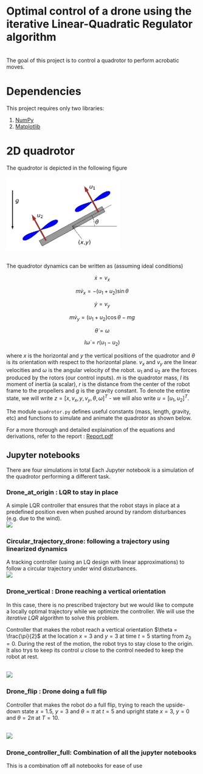 # Optimal control of a drone using the iterative Linear-Quadratic Regulator algorithm
<br> The goal of this project is to control a quadrotor to perform acrobatic moves.

# Dependencies

This project requires only two libraries: 

1) [NumPy](https://numpy.org/install/)
2) [Matplotlib](https://matplotlib.org/stable/users/getting_started/)

# 2D quadrotor

The quadrotor is depicted in the following figure <br>

<img src='outputs/quadrotor.png' width="300">

<br> The quadrotor dynamics can be written as (assuming ideal conditions) <br>

$$ \dot{x}  =v_x $$

$$m \dot{v}_x  =-\left(u_1+u_2\right) \sin \theta $$

$$ \dot{y}  =v_y $$

$$ m \dot{v}_y  =\left(u_1+u_2\right) \cos \theta-m g $$

$$ \dot{\theta}  =\omega $$

$$ I \dot{\omega}  =r\left(u_1-u_2\right)$$


where $x$ is the horizontal and $y$ the vertical positions of the quadrotor and $\theta$ is its orientation with respect to the horizontal plane. $v_x$ and $v_y$ are the linear velocities and $\omega$ is the angular velocity of the robot. $u_1$ and $u_2$ are the forces produced by the rotors (our control inputs). $m$ is the quadrotor mass, $I$ its moment of inertia (a scalar), $r$ is the distance from the center of the robot frame to the propellers and $g$ is the gravity constant. To denote the entire state, we will write $z = [x, v_x, y, v_y, \theta, \omega]^T$ - we will also write $u = [u_1, u_2]^T$.

The module ```quadrotor.py``` defines useful constants (mass, length, gravity, etc) and functions to simulate and animate the quadrotor as shown below.

For a more thorough and detailed explaination of the equations and derivations, refer to the report :
[Report.pdf](https://github.com/ar6841/Quadcopter_optimal_control_using_iLQR/blob/main/Drone_controller/Report.pdf)


## Jupyter notebooks
There are four simulations in total
Each Jupyter notebook is a simulation of the quadrotor performing a different task.

### Drone_at_origin : LQR to stay in place

A simple LQR controller that ensures that the robot stays in place at a predefined position even when pushed around by random disturbances (e.g. due to the wind).
<br> 
![](https://github.com/ar6841/Quadcopter_optimal_control_using_iLQR/blob/main/outputs/stable.gif)

### Circular_trajectory_drone: following a trajectory using linearized dynamics

A tracking controller (using an LQ design with linear approximations) to follow a circular trajectory under wind disturbances.
<br> 
![](https://github.com/ar6841/Quadcopter_optimal_control_using_iLQR/blob/main/outputs/Circular.gif)

### Drone_vertical : Drone reaching a vertical orientation

In this case, there is no prescribed trajectory but we would like to compute a locally optimal trajectory while we optimize the controller. We will use the *iterative LQR* algorithm to solve this problem.

Controller that makes the robot reach a vertical orientation $\theta = \frac{\pi}{2}$ at the location $x=3$ and $y=3$ at time $t=5$ starting from $z_0=0$. During the rest of the motion, the robot trys to stay close to the origin. It also trys to keep its control $u$ close to the control needed to keep the robot at rest.


<br>![](https://github.com/ar6841/Quadcopter_optimal_control_using_iLQR/blob/main/outputs/vertical.gif)

### Drone_flip : Drone doing a full flip

Controller that makes the robot do a full flip, trying to reach the upside-down state $x=1.5$, $y=3$ and $\theta = \pi$ at $t=5$ and upright state $x=3$, $y=0$ and $\theta = 2\pi$ at $T=10$.

<br>![](https://github.com/ar6841/Quadcopter_optimal_control_using_iLQR/blob/main/outputs/flip.gif)

### Drone_controller_full: Combination of all the jupyter notebooks

This is a combination off all notebooks for ease of use


